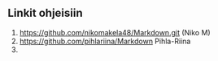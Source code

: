 ## Linkit ohjeisiin  
1. https://github.com/nikomakela48/Markdown.git (Niko M)    
2.  https://github.com/pihlariina/Markdown Pihla-Riina
3.
